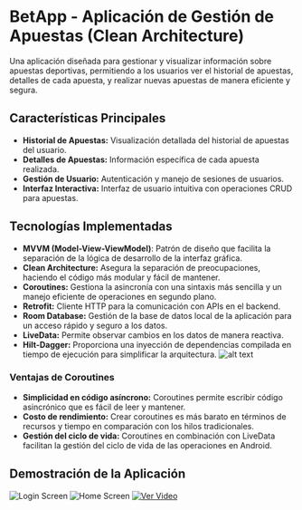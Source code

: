 # BetApp - Aplicación de Gestión de Apuestas (Clean Architecture)

Una aplicación diseñada para gestionar y visualizar información sobre apuestas deportivas, permitiendo a los usuarios ver el historial de apuestas, detalles de cada apuesta, y realizar nuevas apuestas de manera eficiente y segura.


## Características Principales
- **Historial de Apuestas:** Visualización detallada del historial de apuestas del usuario.
- **Detalles de Apuestas:** Información específica de cada apuesta realizada.
- **Gestión de Usuario:** Autenticación y manejo de sesiones de usuarios.
- **Interfaz Interactiva:** Interfaz de usuario intuitiva con operaciones CRUD para apuestas.

## Tecnologías Implementadas
- **MVVM (Model-View-ViewModel)**: Patrón de diseño que facilita la separación de la lógica de desarrollo de la interfaz gráfica.
- **Clean Architecture:** Asegura la separación de preocupaciones, haciendo el código más modular y fácil de mantener.
- **Coroutines:** Gestiona la asincronía con una sintaxis más sencilla y un manejo eficiente de operaciones en segundo plano.
- **Retrofit:** Cliente HTTP para la comunicación con APIs en el backend.
- **Room Database:** Gestión de la base de datos local de la aplicación para un acceso rápido y seguro a los datos.
- **LiveData:** Permite observar cambios en los datos de manera reactiva.
- **Hilt-Dagger:** Proporciona una inyección de dependencias compilada en tiempo de ejecución para simplificar la arquitectura.
  ![alt text](https://miro.medium.com/max/1400/1*02Ink_nKAVnzLS8NA3rm_A.png)

### Ventajas de Coroutines
- **Simplicidad en código asíncrono:** Coroutines permite escribir código asincrónico que es fácil de leer y mantener.
- **Costo de rendimiento:** Crear coroutines es más barato en términos de recursos y tiempo en comparación con los hilos tradicionales.
- **Gestión del ciclo de vida:** Coroutines en combinación con LiveData facilitan la gestión del ciclo de vida de las operaciones en Android.

## Demostración de la Aplicación
![Login Screen](https://i.ibb.co/dmBpnN4/signin.png)
![Home Screen](https://i.ibb.co/wzRC9KH/home-history.png)
[![Ver Video](https://img.youtube.com/vi/VIDEO_ID/0.jpg)](https://drive.google.com/file/d/111cRwZNhPXbGlT7cSqxiReeZLATLRbAH/view?usp=sharing)

